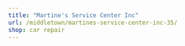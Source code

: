 ```yaml
---
title: "Martine's Service Center Inc"
url: /middletown/martines-service-center-inc-35/
shop: car repair
---
```

